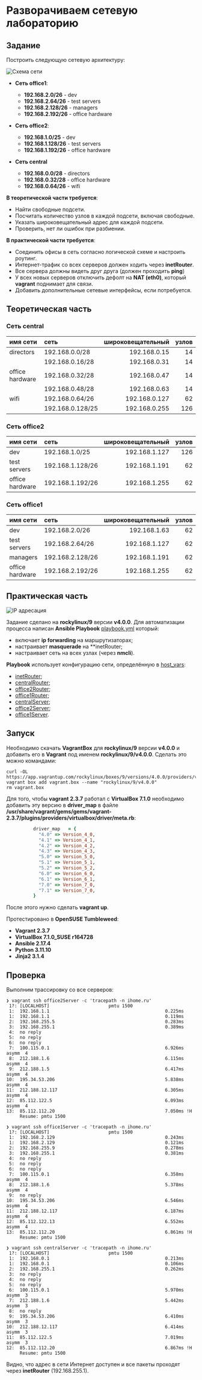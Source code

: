 # Разворачиваем сетевую лабораторию

## Задание

Построить следующую сетевую архитектуру:

![Схема сети](images/network.png)

- **Сеть office1**:

  - **192.168.2.0/26**   - dev
  - **192.168.2.64/26**  - test servers
  - **192.168.2.128/26** - managers
  - **192.168.2.192/26** - office hardware

- **Сеть office2**:

  - **192.168.1.0/25**   - dev
  - **192.168.1.128/26** - test servers
  - **192.168.1.192/26** - office hardware

- **Сеть central**

  - **192.168.0.0/28**   - directors
  - **192.168.0.32/28**  - office hardware
  - **192.168.0.64/26**  - wifi

**В теоретической части требуется**:

- Найти свободные подсети.
- Посчитать количество узлов в каждой подсети, включая свободные.
- Указать широковещательный адрес для каждой подсети.
- Проверить, нет ли ошибок при разбиении.

**В практической части требуется**:

- Соединить офисы в сеть согласно логической схеме и настроить роутинг.
- Интернет-трафик со всех серверов должен ходить через **inetRouter**.
- Все сервера должны видеть друг друга (должен проходить **ping**)
- У всех новых серверов отключить дефолт на **NAT (eth0)**, который **vagrant** поднимает для связи.
- Добавить дополнительные сетевые интерфейсы, если потребуется.

## Теоретическая часть

### Сеть central

| имя сети        | сеть             | широковещательный | узлов |
|:----------------|:-----------------|------------------:|------:|
| directors       | 192.168.0.0/28   |      192.168.0.15 |    14 |
|                 | 192.168.0.16/28  |      192.168.0.31 |    14 |
| office hardware | 192.168.0.32/28  |      192.168.0.47 |    14 |
|                 | 192.168.0.48/28  |      192.168.0.63 |    14 |
| wifi            | 192.168.0.64/26  |     192.168.0.127 |    62 |
|                 | 192.168.0.128/25 |     192.168.0.255 |   126 |

### Сеть office2

| имя сети        | сеть             | широковещательный | узлов |
|:----------------|:-----------------|------------------:|------:|
| dev             | 192.168.1.0/25   |     192.168.1.127 |   126 |
| test servers    | 192.168.1.128/26 |     192.168.1.191 |    62 |
| office hardware | 192.168.1.192/26 |     192.168.1.255 |    62 |

### Сеть office1

| имя сети        | сеть             | широковещательный | узлов |
|:----------------|:-----------------|------------------:|------:|
| dev             | 192.168.2.0/26   |      192.168.1.63 |    62 |
| test servers    | 192.168.2.64/26  |     192.168.1.127 |    62 |
| managers        | 192.168.2.128/26 |     192.168.1.191 |    62 |
| office hardware | 192.168.2.192/26 |     192.168.1.255 |    62 |

## Практическая часть

![IP адресация](images/ip.png)

Задание сделано на **rockylinux/9** версии **v4.0.0**. Для автоматизации процесса написан **Ansible Playbook** [playbook.yml](playbook.yml) который:

- включает **ip forwarding** на маршрутизаторах;
- настраивает **masquerade** на **inetRouter;
- настраивает сеть на всех узлах (через **nmcli**).

**Playbook** использует конфигурацию сети, определённую в [host_vars](host_vars):

- [inetRouter](host_vars/inetRouter.yml);
- [centralRouter](host_vars/centralRouter.yml);
- [office2Router](host_vars/office2Router.yml);
- [office1Router](host_vars/office1Router.yml);
- [centralServer](host_vars/centralServer.yml);
- [office2Server](host_vars/office2Server.yml);
- [office1Server](host_vars/office1Server.yml).

## Запуск

Необходимо скачать **VagrantBox** для **rockylinux/9** версии **v4.0.0** и добавить его в **Vagrant** под именем **rockylinux/9/v4.0.0**. Сделать это можно командами:

```shell
curl -OL https://app.vagrantup.com/rockylinux/boxes/9/versions/4.0.0/providers/virtualbox/amd64/vagrant.box
vagrant box add vagrant.box --name "rockylinux/9/v4.0.0"
rm vagrant.box
```

Для того, чтобы **vagrant 2.3.7** работал с **VirtualBox 7.1.0** необходимо добавить эту версию в **driver_map** в файле **/usr/share/vagrant/gems/gems/vagrant-2.3.7/plugins/providers/virtualbox/driver/meta.rb**:

```ruby
          driver_map   = {
            "4.0" => Version_4_0,
            "4.1" => Version_4_1,
            "4.2" => Version_4_2,
            "4.3" => Version_4_3,
            "5.0" => Version_5_0,
            "5.1" => Version_5_1,
            "5.2" => Version_5_2,
            "6.0" => Version_6_0,
            "6.1" => Version_6_1,
            "7.0" => Version_7_0,
            "7.1" => Version_7_0,
          }
```

После этого нужно сделать **vagrant up**.

Протестировано в **OpenSUSE Tumbleweed**:

- **Vagrant 2.3.7**
- **VirtualBox 7.1.0_SUSE r164728**
- **Ansible 2.17.4**
- **Python 3.11.10**
- **Jinja2 3.1.4**

## Проверка

Выполним трассировку со все серверов:

```text
❯ vagrant ssh office2Server -c 'tracepath -n ihome.ru'
 1?: [LOCALHOST]                      pmtu 1500
 1:  192.168.1.1                                           0.225ms
 1:  192.168.1.1                                           0.119ms
 2:  192.168.255.5                                         0.283ms
 3:  192.168.255.1                                         0.389ms
 4:  no reply
 5:  no reply
 6:  no reply
 7:  100.115.0.1                                           6.926ms asymm  4
 8:  212.188.1.6                                           6.115ms asymm  4
 9:  212.188.1.5                                           6.417ms asymm  4
10:  195.34.53.206                                         5.838ms asymm  4
11:  212.188.12.117                                        6.305ms asymm  4
12:  85.112.122.5                                          6.093ms asymm  4
13:  85.112.112.20                                         7.050ms !H
     Resume: pmtu 1500

❯ vagrant ssh office1Server -c 'tracepath -n ihome.ru'
 1?: [LOCALHOST]                      pmtu 1500
 1:  192.168.2.129                                         0.243ms
 1:  192.168.2.129                                         0.121ms
 2:  192.168.255.9                                         0.278ms
 3:  192.168.255.1                                         0.381ms
 4:  no reply
 5:  no reply
 6:  no reply
 7:  100.115.0.1                                           6.358ms asymm  4
 8:  212.188.1.6                                           5.378ms asymm  4
 9:  no reply
10:  195.34.53.206                                         6.546ms asymm  4
11:  212.188.12.117                                        6.187ms asymm  4
12:  85.112.122.13                                         6.552ms asymm  4
13:  85.112.112.20                                         6.861ms !H
     Resume: pmtu 1500

❯ vagrant ssh centralServer -c 'tracepath -n ihome.ru'
 1?: [LOCALHOST]                      pmtu 1500
 1:  192.168.0.1                                           0.213ms
 1:  192.168.0.1                                           0.106ms
 2:  192.168.255.1                                         0.262ms
 3:  no reply
 4:  no reply
 5:  no reply
 6:  100.115.0.1                                           5.970ms asymm  3
 7:  212.188.1.6                                           5.442ms asymm  3
 8:  no reply
 9:  195.34.53.206                                         6.410ms asymm  3
10:  212.188.12.117                                        6.414ms asymm  3
11:  85.112.122.5                                          7.019ms asymm  3
12:  85.112.112.20                                         6.867ms !H
     Resume: pmtu 1500
```

Видно, что адрес в сети Интернет доступен и все пакеты проходят через **inetRouter** (192.168.255.1).
